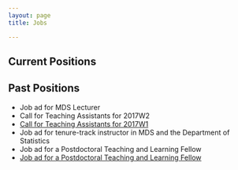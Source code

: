 ```yaml
---
layout: page
title: Jobs

---
```


## Current Positions

## Past Positions
* Job ad for MDS Lecturer
* Call for Teaching Assistants for 2017W2
* [Call for Teaching Assistants for 2017W1](/jobs/TA2017W1)
* Job ad for tenure-track instructor in MDS and the Department of Statistics
* Job ad for a Postdoctoral Teaching and Learning Fellow
* [Job ad for a Postdoctoral Teaching and Learning Fellow](https://github.com/UBC-MDS/mds-stats-teaching-fellow)
